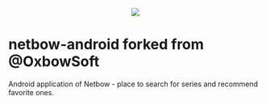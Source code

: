 <p align="center">
    <img src="https://i.ibb.co/1YN3NCc/inner-repository.png">
</p>

# netbow-android forked from @OxbowSoft
Android application of Netbow - place to search for series and recommend favorite ones.
